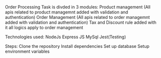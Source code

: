 Order Processing Task is divded in 3 modules:
Product management (All apis related to product managemnt added with validation and authentication)
Order Management  (All apis related to order managemnt added with validation and authentication)
Tax and Discount rule added with it all logics apply to order management

Technologies used:
NodeJs
Express JS
MySql
Jest(Testing)


Steps:
Clone the repository
Install dependencies
Set up database
Setup environment variables
